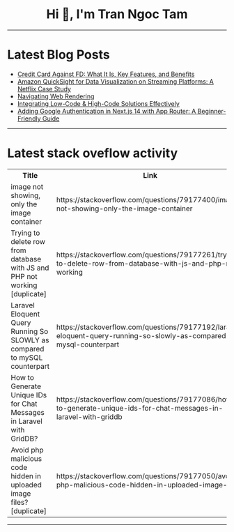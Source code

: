 <h1 align="center">Hi 👋, I'm Tran Ngoc Tam</h1>

---

# Latest Blog Posts 
<!-- BLOG-POST-LIST:START -->
- [Credit Card Against FD: What It Is, Key Features, and Benefits](https://dev.to/richa_jain_cae2bb36857bb5/credit-card-against-fd-what-it-is-key-features-and-benefits-2hg)
- [Amazon QuickSight for Data Visualization on Streaming Platforms: A Netflix Case Study](https://dev.to/timileyin/amazon-quicksight-for-data-visualization-on-streaming-platforms-a-netflix-case-study-263c)
- [Navigating Web Rendering](https://dev.to/leonardo1903/navigating-web-rendering-2h5h)
- [Integrating Low-Code &amp; High-Code Solutions Effectively](https://dev.to/aws-builders/integrating-low-code-high-code-solutions-effectively-p6d)
- [Adding Google Authentication in Next.js 14 with App Router: A Beginner-Friendly Guide](https://dev.to/souravvmishra/adding-google-authentication-in-nextjs-14-with-app-router-a-beginner-friendly-guide-3ag)
<!-- BLOG-POST-LIST:END -->

---

# Latest stack oveflow activity
<table>
  <tr><th>Title</th><th>Link</th></tr>
  <!-- STACKOVERFLOW:START --><tr><td>image not showing, only the image container</td><td>https://stackoverflow.com/questions/79177400/image-not-showing-only-the-image-container</td></tr><tr><td>Trying to delete row from database with JS and PHP not working [duplicate]</td><td>https://stackoverflow.com/questions/79177261/trying-to-delete-row-from-database-with-js-and-php-not-working</td></tr><tr><td>Laravel Eloquent Query Running So SLOWLY as compared to mySQL counterpart</td><td>https://stackoverflow.com/questions/79177192/laravel-eloquent-query-running-so-slowly-as-compared-to-mysql-counterpart</td></tr><tr><td>How to Generate Unique IDs for Chat Messages in Laravel with GridDB?</td><td>https://stackoverflow.com/questions/79177086/how-to-generate-unique-ids-for-chat-messages-in-laravel-with-griddb</td></tr><tr><td>Avoid php malicious code hidden in uploaded image files? [duplicate]</td><td>https://stackoverflow.com/questions/79177050/avoid-php-malicious-code-hidden-in-uploaded-image-files</td></tr><!-- STACKOVERFLOW:END -->
</table>

---


